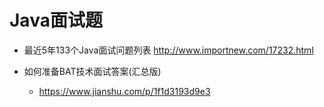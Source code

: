 # Java面试题

- 最近5年133个Java面试问题列表 <http://www.importnew.com/17232.html>

- 如何准备BAT技术面试答案(汇总版)

  - <https://www.jianshu.com/p/1f1d3193d9e3>
